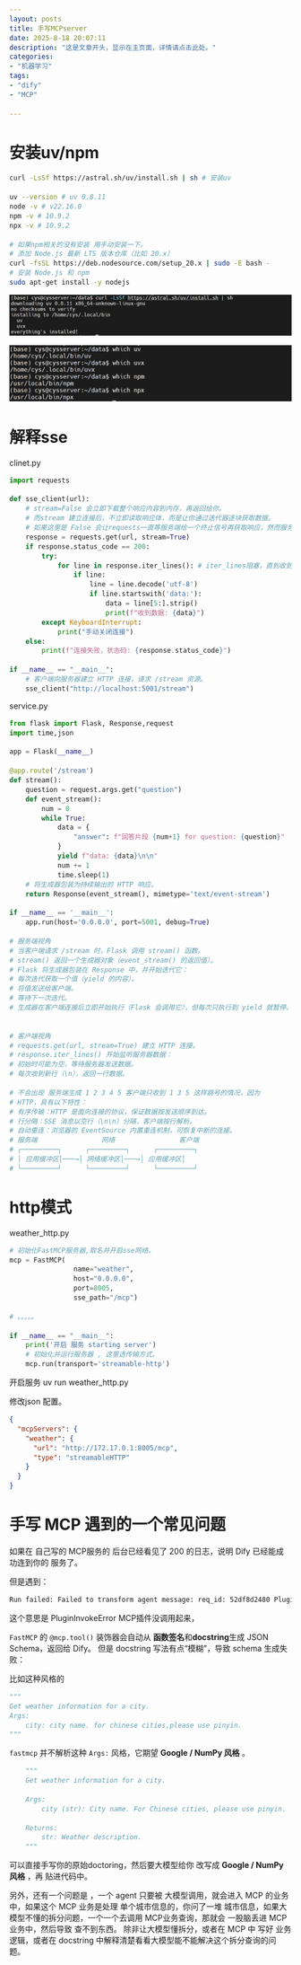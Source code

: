 ```yaml
---
layout: posts
title: 手写MCPserver
date: 2025-8-18 20:07:11
description: "这是文章开头，显示在主页面，详情请点击此处。"
categories: 
- "机器学习"
tags:
- "dify"
- "MCP"

---
```




# 安装uv/npm

```bash
curl -LsSf https://astral.sh/uv/install.sh | sh # 安装uv

uv --version # uv 0.8.11
node -v # v22.16.0
npm -v # 10.9.2
npx -v # 10.9.2

# 如果npm相关的没有安装 用手动安装一下。
# 添加 Node.js 最新 LTS 版本仓库（比如 20.x）
curl -fsSL https://deb.nodesource.com/setup_20.x | sudo -E bash -
# 安装 Node.js 和 npm
sudo apt-get install -y nodejs
```

![截屏2025-08-18 20.37.21](%E6%89%8B%E5%86%99MCPserver.assets/%E6%88%AA%E5%B1%8F2025-08-18%2020.37.21.png)

![截屏2025-08-18 20.42.22](%E6%89%8B%E5%86%99MCPserver.assets/%E6%88%AA%E5%B1%8F2025-08-18%2020.42.22.png)



# 解释sse

clinet.py

```python
import requests

def sse_client(url):
    # stream=False 会立即下载整个响应内容到内存，再返回给你。
    # 而stream 建立连接后，不立即读取响应体，而是让你通过迭代器逐块获取数据。
    # 如果这里是 False 会让requests一直等服务端给一个终止信号再获取响应，然而服务端是个死循环。
    response = requests.get(url, stream=True)
    if response.status_code == 200:
        try:
            for line in response.iter_lines(): # iter_lines阻塞，直到收到新行。
                if line:
                    line = line.decode('utf-8')
                    if line.startswith('data:'):
                        data = line[5:].strip()
                        print(f"收到数据: {data}")
        except KeyboardInterrupt:
            print("手动关闭连接")
    else:
        print(f"连接失败，状态码: {response.status_code}")

if __name__ == "__main__":
    # 客户端向服务器建立 HTTP 连接，请求 /stream 资源。
    sse_client("http://localhost:5001/stream")
```

service.py

```python
from flask import Flask, Response,request
import time,json 

app = Flask(__name__)

@app.route('/stream')
def stream():
    question = request.args.get("question")
    def event_stream():
        num = 0
        while True:
            data = {
                "answer": f"回答片段 {num+1} for question: {question}"
            }
            yield f"data: {data}\n\n"
            num += 1
            time.sleep(1)
    # 将生成器包装为持续输出的 HTTP 响应。
    return Response(event_stream(), mimetype='text/event-stream')

if __name__ == '__main__':
    app.run(host='0.0.0.0', port=5001, debug=True)

# 服务端视角
# 当客户端请求 /stream 时，Flask 调用 stream() 函数。
# stream() 返回一个生成器对象（event_stream() 的返回值）。
# Flask 将生成器包装在 Response 中，并开始迭代它：
# 每次迭代获取一个值（yield 的内容）。
# 将值发送给客户端。
# 等待下一次迭代。
# 生成器在客户端连接后立即开始执行（Flask 会调用它），但每次只执行到 yield 就暂停，暂停是为了把数据发送用的。


# 客户端视角
# requests.get(url, stream=True) 建立 HTTP 连接。
# response.iter_lines() 开始监听服务器数据：
# 初始时可能为空，等待服务器发送数据。
# 每次收到新行（\n），返回一行数据。

# 不会出现 服务端生成 1 2 3 4 5 客户端只收到 1 3 5 这样跳号的情况，因为 
# HTTP，具有以下特性：
# 有序传输：HTTP 是面向连接的协议，保证数据按发送顺序到达。
# 行分隔：SSE 消息以空行（\n\n）分隔，客户端按行解析。
# 自动重连：浏览器的 EventSource 内置重连机制，可恢复中断的连接。
# 服务端                网络                客户端
# ┌─────────┐      ┌─────────┐      ┌─────────┐
# │ 应用缓冲区│───→│ 网络缓冲区│───→│ 应用缓冲区│
# └─────────┘      └─────────┘      └─────────┘
```



# http模式

weather_http.py

```python
# 初始化FastMCP服务器,取名并开启sse网络。 
mcp = FastMCP(
  				name="weather", 	
  				host="0.0.0.0", 	
  				port=8005, 
  				sse_path="/mcp")

# 。。。。。

if __name__ == "__main__": 
  	print('开启 服务 starting server') 
    # 初始化并运行服务器 , 这里选传输方式。 
    mcp.run(transport='streamable-http')
```

开启服务 uv run weather_http.py

修改json 配置。

```json
{
  "mcpServers": {
    "weather": {
      "url": "http://172.17.0.1:8005/mcp",
      "type": "streamableHTTP"
    }
  }
}
```





# 手写 MCP 遇到的一个常见问题

如果在 自己写的 MCP服务的 后台已经看见了 200 的日志，说明 Dify 已经能成功连到你的  服务了。

但是遇到：

```bash
Run failed: Failed to transform agent message: req_id: 52df8d2480 PluginInvokeError: {"args":{},"error_type":"AttributeError","message":"'NoneType' object has no attribute 'parameters'"}
```

这个意思是 PluginInvokeError MCP插件没调用起来，

`FastMCP` 的 `@mcp.tool()` 装饰器会自动从 **函数签名**和**docstring**生成 JSON Schema，返回给 Dify。
 但是 docstring 写法有点“模糊”，导致 schema 生成失败：

比如这种风格的 

```python
"""
Get weather information for a city.
Args:
    city: city name. for chinese cities,please use pinyin.
"""
```

`fastmcp` 并不解析这种 `Args:` 风格，它期望 **Google / NumPy 风格** 。

```python
    """
    Get weather information for a city.

    Args:
        city (str): City name. For Chinese cities, please use pinyin.

    Returns:
        str: Weather description.
    """
```

可以直接手写你的原始doctoring，然后要大模型给你 改写成 **Google / NumPy 风格** ，再 贴进代码中。

另外，还有一个问题是 ，一个 agent 只要被 大模型调用，就会进入 MCP 的业务中，如果这个 MCP 业务是处理 单个城市信息的，你问了一堆 城市信息，如果大模型不懂的拆分问题，一个一个去调用 MCP业务查询，那就会 一股脑丢进 MCP 业务中，然后导致 查不到东西。
除非让大模型懂拆分，或者在 MCP 中 写好 业务逻辑，或者在 docstring 中解释清楚看看大模型能不能解决这个拆分查询的问题。



